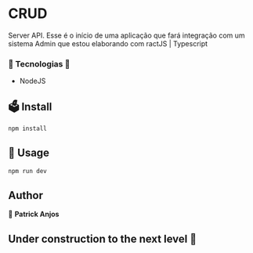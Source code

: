 # CRUD

<p>
    Server API. 
    Esse é o início de uma aplicação que fará integração com um sistema Admin que estou elaborando
    com ractJS | Typescript
</p>

### 🌌 Tecnologias 🌌

- NodeJS

## 🗳 Install

```sh
npm install
```

## 🚀 Usage

```sh
npm run dev
```

## Author

👤 **Patrick Anjos**

## Under construction to the next level 🚀<br/>
